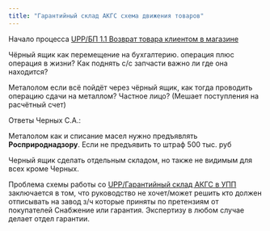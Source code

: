 ```yaml
---
title: "Гарантийный склад АКГС схема движения товаров"
---
```


Начало процесса [UPP/БП 1.1 Возврат товара клиентом в магазине](UPP/БП%201.1%20Возврат%20товара%20клиентом%20в%20магазине.md)


Чёрный ящик как перемещение на бухгалтерию. операция плюс операция в жизни? Как поднять с/с запчасти важно ли где она находится?

Металолом если всё пойдёт через чёрный ящик, как тогда проводить операцию сдачи на металлом? Частное лицо? (Мешает поступления на расчётный счет)

Ответы Черных С.А.:

Металолом как и списание масел нужно предъявлять **Росприроднадзору**. Если не предъявить то штраф 500 тыс. руб

Черный ящик сделать отдельным складом, но также не видимым для всех кроме Черных.

Проблема схемы работы со [UPP/Гарантийный склад АКГС в УПП](UPP/Гарантийный%20склад%20АКГС%20в%20УПП.md) заключается в том, что руководство не хочет/может решить кто должен отписывать на завод з/ч которые приняты по претензиям от покупателей  Снабжение или гарантия. Экспертизу в любом случае делает отдел гарантии.




